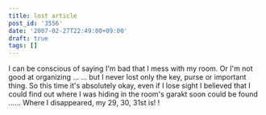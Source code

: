 ```yaml
---
title: lost article
post_id: '3556'
date: '2007-02-27T22:49:00+09:00'
draft: true
tags: []
---
```


I can be conscious of saying I'm bad that I mess with my room. Or I'm not good at organizing ... ... but I never lost only the key, purse or important thing. So this time it's absolutely okay, even if I lose sight I believed that I could find out where I was hiding in the room's garakt soon could be found ...... Where I disappeared, my 29, 30, 31st is! !
